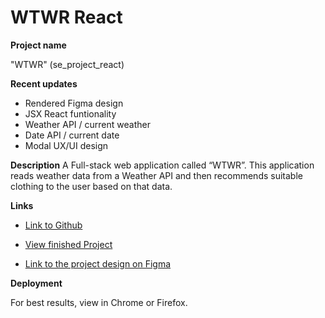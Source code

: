 # WTWR React

**Project name**

"WTWR" (se_project_react)

**Recent updates**

- Rendered Figma design
- JSX React funtionality
- Weather API / current weather
- Date API / current date
- Modal UX/UI design

**Description**
A Full-stack web application called “WTWR”. This application reads weather data from a Weather API and then recommends suitable clothing to the user based on that data.

**Links**

- [Link to Github](https://github.com/DominickDJ/se_project_react.git)

- [View finished Project](https://dominickdj.github.io/se_project_react/)

- [Link to the project design on Figma](https://www.figma.com/file/F03bTb81Pw8IDPj5Y9rc5i/Sprint-10-%7C-WTWR)

**Deployment**

For best results, view in Chrome or Firefox.
